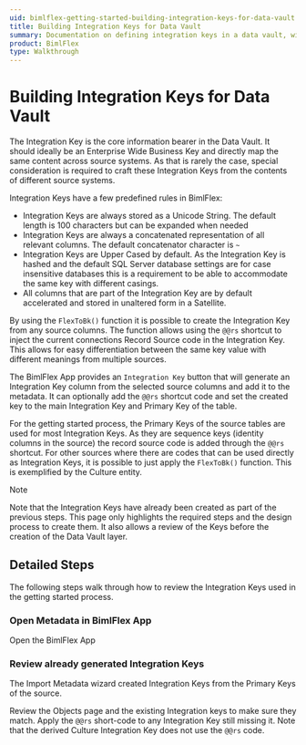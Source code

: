 ```yaml
---
uid: bimlflex-getting-started-building-integration-keys-for-data-vault
title: Building Integration Keys for Data Vault
summary: Documentation on defining integration keys in a data vault, with detailed steps for getting started
product: BimlFlex
type: Walkthrough
---
```

# Building Integration Keys for Data Vault

The Integration Key is the core information bearer in the Data Vault. It should ideally be an Enterprise Wide Business Key and directly map the same content across source systems. As that is rarely the case, special consideration is required to craft these Integration Keys from the contents of different source systems.

Integration Keys have a few predefined rules in BimlFlex:

* Integration Keys are always stored as a Unicode String. The default length is 100 characters but can be expanded when needed
* Integration Keys are always a concatenated representation of all relevant columns. The default concatenator character is `~`
* Integration Keys are Upper Cased by default. As the Integration Key is hashed and the default SQL Server database settings are for case insensitive databases this is a requirement to be able to accommodate the same key with different casings.
* All columns that are part of the Integration Key are by default accelerated and stored in unaltered form in a Satellite.

By using the `FlexToBk()` function it is possible to create the Integration Key from any source columns. The function allows using the `@@rs` shortcut to inject the current connections Record Source code in the Integration Key. This allows for easy differentiation between the same key value with different meanings from multiple sources.

The BimlFlex App provides an `Integration Key` button that will generate an Integration Key column from the selected source columns and add it to the metadata. It can optionally add the `@@rs` shortcut code and set the created key to the main Integration Key and Primary Key of the table.

For the getting started process, the Primary Keys of the source tables are used for most Integration Keys. As they are sequence keys (identity columns in the source) the record source code is added through the `@@rs` shortcut. For other sources where there are codes that can be used directly as Integration Keys, it is possible to just apply the `FlexToBk()` function. This is exemplified by the Culture entity.

> [!NOTE]
> Note that the Integration Keys have already been created as part of the previous steps. This page only highlights the required steps and the design process to create them. It also allows a review of the Keys before the creation of the Data Vault layer.

## Detailed Steps

The following steps walk through how to review the Integration Keys used in the getting started process.

### Open Metadata in BimlFlex App

Open the BimlFlex App

### Review already generated Integration Keys

The Import Metadata wizard created Integration Keys from the Primary Keys of the source.

Review the Objects page and the existing Integration keys to make sure they match. Apply the `@@rs` short-code to any Integration Key still missing it. Note that the derived Culture Integration Key does not use the `@@rs` code.
